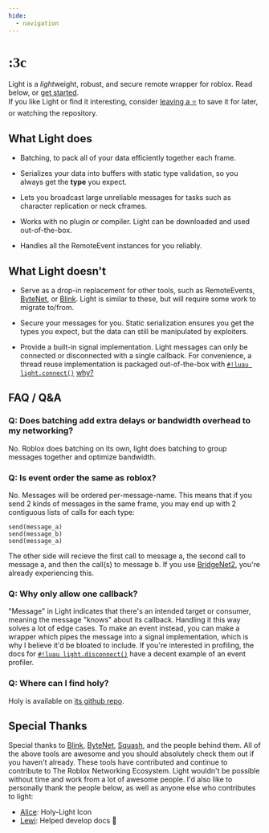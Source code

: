 ```yaml
---
hide:
  - navigation
---
```


# <span style="font-family:Comic Neue; font-weight:900">:3c</span>

Light is a *light*weight, robust, and secure remote wrapper for roblox. Read below, or [get started](quick-start/index.md).
<br>If you like Light or find it interesting, consider [leaving a ⭐](https://github.com/hardlyardi/light) to save it for later, or watching the repository.

## What Light does

- Batching, to pack all of your data efficiently together each frame.

- Serializes your data into buffers with static type validation, so you always get the **type** you expect.

- Lets you broadcast large unreliable messages for tasks such as character replication or neck cframes.

- Works with no plugin or compiler. Light can be downloaded and used out-of-the-box.

- Handles all the RemoteEvent instances for you reliably.

## What Light doesn't

- Serve as a drop-in replacement for other tools, such as RemoteEvents,
<a href="https://github.com/ffrostfall/ByteNet" target="_blank">ByteNet</a>,
or <a href="https://github.com/1Axen/blink" target="_blank">Blink</a>.
Light is similar to these, but will require some work to migrate to/from.

- Secure your messages for you.
Static serialization ensures you get the types you expect, but the data can still be manipulated by exploiters.

- Provide a built-in signal implementation.
Light messages can only be connected or disconnected with a single callback. For convenience, a thread reuse
implementation is packaged out-of-the-box with [`#!luau light.connect()`](./api/network/messages/listening/connect.md)
[why?](#q-why-only-allow-one-callback)

## FAQ / Q&A

### Q: Does batching add extra delays or bandwidth overhead to my networking?

No. Roblox does batching on its own, light does batching to group messages together and optimize bandwidth.

### Q: Is event order the same as roblox?

No. Messages will be ordered per-message-name. This means that if you send 2 kinds of messages in the same frame, you
may end up with 2 contiguous lists of calls for each type:

```luau
send(message_a)
send(message_b)
send(message_a)
```

The other side will recieve the first call to message a, the second call to message a, and then the call(s) to message
b. If you use <a href="https://github.com/ffrostfall/BridgeNet2" target="_blank">BridgeNet2</a>, you're already
experiencing this.

### Q: Why only allow one callback?

"Message" in Light indicates that there's an intended target or consumer, meaning the message "knows" about its
callback. Handling it this way solves a lot of edge cases. To make an event instead, you can make a wrapper which pipes
the message into a signal implementation, which is why I believe it'd be bloated to include. If you're interested in
profiling, the docs for [`#!luau light.disconnect()`](./api/network/messages/listening/disconnect.md) have a decent
example of an event profiler.

### Q: Where can I find holy?

Holy is available on [its github repo](https://placeholder.gg/).

## Special Thanks

Special thanks to
<a href="https://github.com/1Axen/blink" target="_blank">Blink</a>,
<a href="https://github.com/ffrostfall/ByteNet" target="_blank">ByteNet</a>,
<a href="https://github.com/Data-Oriented-House/Squash" target="_blank">Squash</a>,
and the people behind them. All of the above tools are awesome and you should absolutely check them out if you haven't
already. These tools have contributed and continue to contribute to The Roblox Networking Ecosystem. Light wouldn't be
possible without time and work from a lot of awesome people. I'd also like to personally thank the people below, as well
as anyone else who contributes to light:

- <a href="https://github.com/alicesaidhi/" target="_blank">Alice</a>: Holy-Light Icon
- <a href="https://github.com/lewisakura/" target="_blank">Lewi</a>: Helped develop docs :pray:
